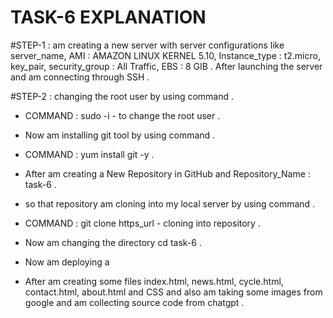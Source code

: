 # TASK-6 EXPLANATION

#STEP-1 : am creating a new server with server configurations like server_name, AMI : AMAZON LINUX KERNEL 5.10, Instance_type : t2.micro, key_pair, security_group : All Traffic, EBS : 8 GIB . After launching the server and am connecting through SSH .

#STEP-2 : changing the root user by using command .

- COMMAND : sudo -i - to change the root user .

- Now am installing git tool by using command .

- COMMAND : yum install git -y .

- After am creating a New Repository in GitHub and Repository_Name : task-6 .

- so that repository am cloning into my local server by using command .

- COMMAND : git clone https_url - cloning into repository .

- Now am changing the directory   cd task-6 .

- Now am deploying a 

- After am creating some files index.html, news.html, cycle.html, contact.html, about.html and CSS and also am taking some images from google and am collecting source code from chatgpt .
